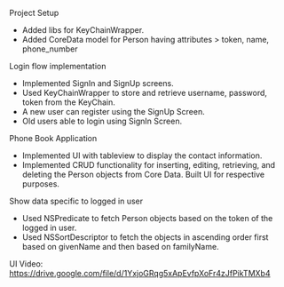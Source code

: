 Project Setup     
* Added libs for KeyChainWrapper.       
* Added CoreData model for Person having  attributes > token, name, phone_number        

Login flow implementation     
* Implemented SignIn and SignUp screens.      
* Used KeyChainWrapper to store and retrieve username, password, token from the KeyChain.      
* A new user can register using the SignUp Screen.        
* Old users able to login using SignIn Screen.         
          
Phone Book Application       
* Implemented UI with tableview to display the contact information.        
* Implemented CRUD functionality for inserting, editing, retrieving, and deleting the Person objects
from Core Data. Built UI for respective purposes.        

Show data specific to logged in user         
* Used NSPredicate to fetch Person objects based on the token of the logged in user.           
* Used NSSortDescriptor to fetch the objects in ascending order first based on givenName and then
based on familyName.          

UI Video: https://drive.google.com/file/d/1YxjoGRqg5xApEvfpXoFr4zJfPikTMXb4
